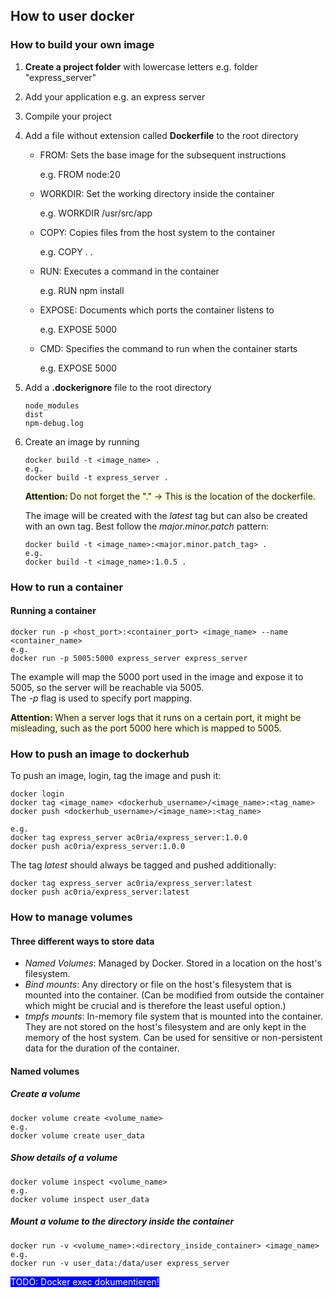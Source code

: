 ## How to user docker

### How to build your own image

1. **Create a project folder** with lowercase letters e.g. folder "express_server"
2. Add your application e.g. an express server
3. Compile your project
4. Add a file without extension called **Dockerfile** to the root directory

   - FROM: Sets the base image for the subsequent instructions

     e.g. FROM node:20

   - WORKDIR: Set the working directory inside the container

     e.g. WORKDIR /usr/src/app

   - COPY: Copies files from the host system to the container

     e.g. COPY . .

   - RUN: Executes a command in the container

     e.g. RUN npm install

   - EXPOSE: Documents which ports the container listens to

     e.g. EXPOSE 5000

   - CMD: Specifies the command to run when the container starts

     e.g. EXPOSE 5000

5. Add a **.dockerignore** file to the root directory

   ```
   node_modules
   dist
   npm-debug.log
   ```

6. Create an image by running

   ```
   docker build -t <image_name> .
   e.g.
   docker build -t express_server .
   ```

   <span style="background-color: lightyellow"><b>Attention: </b>
   Do not forget the "." -> This is the location of the dockerfile.
   </span>

   The image will be created with the _latest_ tag but can also be created with an own tag. Best follow the _major.minor.patch_ pattern:

   ```
   docker build -t <image_name>:<major.minor.patch_tag> .
   e.g.
   docker build -t <image_name>:1.0.5 .
   ```

### How to run a container

#### Running a container

```
docker run -p <host_port>:<container_port> <image_name> --name <container_name>
e.g.
docker run -p 5005:5000 express_server express_server
```

The example will map the 5000 port used in the image and expose it to 5005, so the server will be reachable via 5005.  
 The _-p_ flag is used to specify port mapping.

<span style="background-color: lightyellow"><b>Attention: </b>
When a server logs that it runs on a certain port, it might be misleading, such as the port 5000 here which is mapped to 5005.
</span>

### How to push an image to dockerhub

To push an image, login, tag the image and push it:

```
docker login
docker tag <image_name> <dockerhub_username>/<image_name>:<tag_name>
docker push <dockerhub_username>/<image_name>:<tag_name>

e.g.
docker tag express_server ac0ria/express_server:1.0.0
docker push ac0ria/express_server:1.0.0
```

The tag _latest_ should always be tagged and pushed additionally:

```
docker tag express_server ac0ria/express_server:latest
docker push ac0ria/express_server:latest
```

### How to manage volumes

#### Three different ways to store data

- _Named Volumes_: Managed by Docker. Stored in a location on the host's filesystem.
- _Bind mounts_: Any directory or file on the host's filesystem that is mounted into the container. (Can be modified from outside the container which might be crucial and is therefore the least useful option.)
- _tmpfs mounts_: In-memory file system that is mounted into the container. They are not stored on the host's filesystem and are only kept in the memory of the host system. Can be used for sensitive or non-persistent data for the duration of the container.

#### Named volumes

##### Create a volume

```
docker volume create <volume_name>
e.g.
docker volume create user_data
```

##### Show details of a volume
```
docker volume inspect <volume_name>
e.g.
docker volume inspect user_data
```

##### Mount a volume to the directory inside the container

```
docker run -v <volume_name>:<directory_inside_container> <image_name>
e.g.
docker run -v user_data:/data/user express_server
```

<span style="background-color:blue; color:white">
TODO: Docker exec dokumentieren!
</span>
